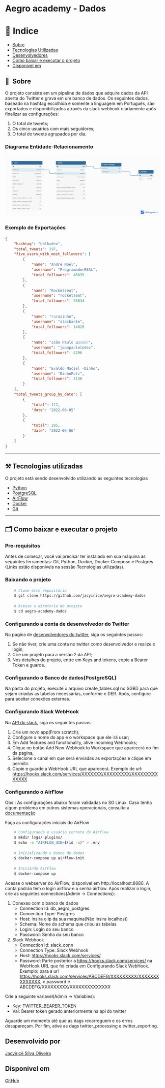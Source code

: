 # Aegro academy - Dados

# 🏁 Indice
- [Sobre](#-sobre)
- [Tecnologias Utilizadas](#%EF%B8%8F-tecnologias-utilizadas)
- [Desenvolvedores](#desenvolvido-por)
- [Como baixar e executar o projeto](#-como-baixar-e-executar-o-projeto)
- [Disponivel em](#disponivel-em)

## 🔖&nbsp; Sobre
O projeto consiste em um pipeline de dados que adquire dados da API aberta do Twitter e grava em um banco de dados.
Os seguintes dados, baseado na hashtag escolhida e somente a linguagem em Português, são exportados e disponibilizados 
através da slack webhook diariamente após finalizar as configurações:
1. O total de tweets;
2. Os cinco usuários com mais seguidores;
3. O total de tweets agrupados por dia.

### Diagrama Entidade-Relacionamento
[![Diagrama ER](/docs/imgs/diagrama_ER.png)](https://dbdiagram.io/d/62621a901072ae0b6acacee2)

### Exemplo de Exportações
```json
{
    "hashtag": "bolhadev",
    "total_tweets": 397,
    "five_users_with_most_followers": [
        {
            "name": "Andre Noel",
            "username": "ProgramadorREAL",
            "total_followers": 46035
        },
        {
            "name": "Rocketseat",
            "username": "rocketseat",
            "total_followers": 35834
        },
        {
            "name": "ruruzinho",
            "username": "slashante",
            "total_followers": 14028
        },
        {
            "name": "João Paulo 🇧🇷🇵🇹",
            "username": "joaopaulolndev",
            "total_followers": 4296
        },
        {
            "name": "Evaldo Maciel -Dinho",
            "username": "DinhoPutz",
            "total_followers": 3136
        }
    ],
    "total_tweets_group_by_date": [
        {
            "total": 112,
            "date": "2022-06-05"
        },
        {
            "total": 285,
            "date": "2022-06-06"
        }
    ]
}
```
---
## ⚒️ Tecnologias utilizadas
O projeto está sendo desenvolvido utilizando as seguintes tecnologias

- [Python](https://python.org/)
- [PostgreSQL](https://www.postgresql.org/)
- [AirFlow](https://airflow.apache.org/)
- [Docker](https://www.docker.com/)
- [Git](https://git-scm.com/)

---
## 🗂 Como baixar e executar o projeto

### Pre-requisitos
Antes de começar, você vai precisar ter instalado em sua máquina as seguintes ferramentas: Git, Python, Docker, Docker-Compose e Postgres (Links estão disponiveis na sessão Tecnologias utilizadas). 

### Baixando o projeto
```bash
    # Clone este repositório
    $ git clone https://github.com/jacyirice/aegro-academy-dados

    # Acesse o diretorio do projeto
    $ cd aegro-academy-dados
```

### Configurando a conta de desenvolvedor do Twitter
Na pagina de [desenvolvedores do twitter](https://developer.twitter.com/), siga os seguintes passos:
1. Se não tiver, crie uma conta no twitter como desenvolvedor e realize o login;
2. Crie um projeto para a versão 2 da API;
3. Nos detalhes do projeto, entre em Keys and tokens, copie a Bearer Token e guarde.

### Configurando o Banco de dados(PostgreSQL)
Na pasta do projeto, execute o arquivo create_tables.sql no SGBD para que sejam criadas as tabelas necessarias, conforme o DER. Após, configure para aceitar conexões externas.

### Configurando Slack WebHook
Na [API do slack](https://api.slack.com/apps), siga os seguintes passos:
1. Crie um novo app(From scratch);
2. Configure o nome do app e o workspace que ele irá usar;
3. Em Add features and functionality, ative Incoming Webhooks;
4. Clique no botão Add New Webhook to Workspace que aparecerá no fim da pagina, 
5. Selecione o canal em que será enviadas as exportações e clique em permitir.
5. Copie e guarde a WebHook URL que aparecerá. Exemplo de url: https://hooks.slack.com/services/XXXXXXX/XXXXXXXXX/XXXXXXXXXXXXXX

### Configurando o AirFlow
Obs.: As configurações abaixo foram validadas no SO Linux. Caso tenha algum problema em outros sistemas operacionais, consulte a [documentação](https://airflow.apache.org/docs/apache-airflow/stable/start/docker.html)

Faça as configurações iniciais do AirFlow
```bash
    # Configurando o usuário correto do Airflow
    $ mkdir logs/ plugins/
    $ echo -e "AIRFLOW_UID=$(id -u)" > .env

    # Inicializando o banco de dados
    $ docker-compose up airflow-init

    # Iniciando AirFlow
    $ docker-compose up
```
Acesse o webserver do AirFlow, disponivel em http://localhost:8080. A conta padrão tem o login airflow e a senha airflow. 
Após realizar o login, crie as seguintes connections(Admin -> Connections):
1. Conexao com o banco de dados
    - Connection Id: db_aegro_postgres
    - Connection Type: Postgres
    - Host: Insira o ip da sua maquina(Não insira localhost)
    - Schema: Nome do schema que criou as tabelas
    - Login: Login do seu banco
    - Password: Senha do seu banco
2. Slack Webhook
    - Connection Id: slack_conn
    - Connection Type: Slack Webhook
    - Host: https://hooks.slack.com/services/
    - Password: Parte posterior a https://hooks.slack.com/services/ na WebHook URL que foi criada em Configurando Slack WebHook. Exemplo: para a url https://hooks.slack.com/services/ABCDEFG/XXXXXXXXX/XXXXXXXXXXXXXX, o password é ABCDEFG/XXXXXXXXX/XXXXXXXXXXXXXX

Crie a seguinte variavel(Admin -> Variables):
- Key: TWITTER_BEARER_TOKEN
- Val: Bearer token gerado anteriormente na api do twitter

Aguarde um momento até que as dags recarreguem e os erros desapareçam. Por fim, ative as dags twitter_processing e twitter_exporting.

## Desenvolvido por
[Jacyiricê Silva Oliveira](https://github.com/jacyirice/)

## Disponivel em 
[GitHub](https://github.com/jacyirice/aegro-academy-dados)